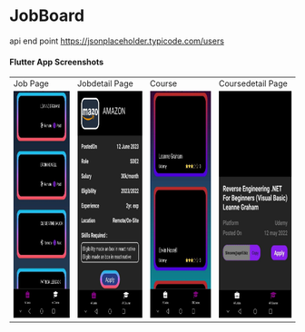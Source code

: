# JobBoard
api end point https://jsonplaceholder.typicode.com/users

#### Flutter App Screenshots

<table>
  <tr>
    <td>Job Page</td>
    <td>Jobdetail Page</td>
    <td>Course</td>
    <td>Coursedetail Page</td>
  </tr>
  <tr>
    <td><img src="screensshots/photo_2023-03-30_23-00-15.jpg" height="400em" /></td>
    <td><img src="screensshots/photo_2023-03-30_23-00-11.jpg" height="400em" /></td>
    <td><img src="screensshots/photo_2023-03-30_23-00-13.jpg" height="400em" /></td>
    <td><img src="screensshots/photo_2023-03-30_23-00-09.jpg" height="400em" /></td>
  </tr>
 </table>



